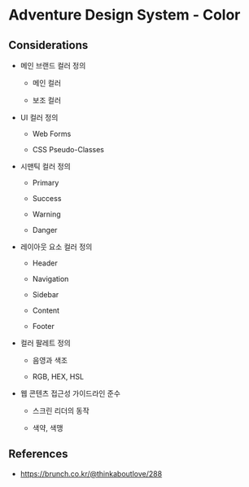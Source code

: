 # Adventure Design System - Color

## Considerations

- 메인 브랜드 컬러 정의

    - 메인 컬러
    
    - 보조 컬러

- UI 컬러 정의

    - Web Forms
    
    - CSS Pseudo-Classes

- 시맨틱 컬러 정의

    - Primary
    
    - Success
    
    - Warning
    
    - Danger

- 레이아웃 요소 컬러 정의

    - Header
    
    - Navigation
    
    - Sidebar
    
    - Content
    
    - Footer
    
- 컬러 팔레트 정의

    - 음영과 색조
    
    - RGB, HEX, HSL

- 웹 콘텐츠 접근성 가이드라인 준수

    - 스크린 리더의 동작
    
    - 색약, 색맹

## References

- https://brunch.co.kr/@thinkaboutlove/288
